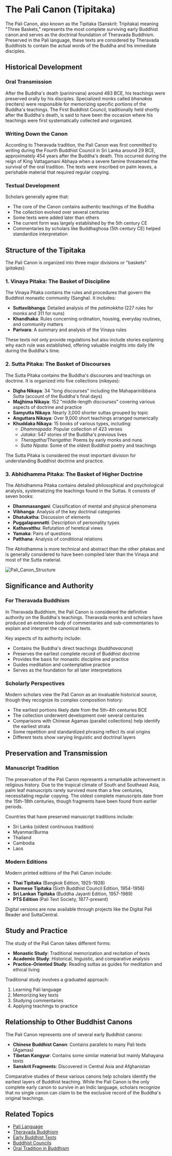 # The Pali Canon (Tipitaka)

The Pali Canon, also known as the Tipitaka (Sanskrit: Tripitaka) meaning "Three Baskets," represents the most complete surviving early Buddhist canon and serves as the doctrinal foundation of Theravada Buddhism. Preserved in the Pali language, these texts are considered by Theravada Buddhists to contain the actual words of the Buddha and his immediate disciples.

## Historical Development

### Oral Transmission

After the Buddha's death (parinirvana) around 483 BCE, his teachings were preserved orally by his disciples. Specialized monks called *bhanakas* (reciters) were responsible for memorizing specific portions of the Buddha's teachings. The First Buddhist Council, traditionally held shortly after the Buddha's death, is said to have been the occasion where his teachings were first systematically collected and organized.

### Writing Down the Canon

According to Theravada tradition, the Pali Canon was first committed to writing during the Fourth Buddhist Council in Sri Lanka around 29 BCE, approximately 454 years after the Buddha's death. This occurred during the reign of King Vattagamani Abhaya when a severe famine threatened the survival of the oral tradition. The texts were inscribed on palm leaves, a perishable material that required regular copying.

### Textual Development

Scholars generally agree that:
- The core of the Canon contains authentic teachings of the Buddha
- The collection evolved over several centuries
- Some texts were added later than others
- The current form was largely established by the 5th century CE
- Commentaries by scholars like Buddhaghosa (5th century CE) helped standardize interpretation

## Structure of the Tipitaka

The Pali Canon is organized into three major divisions or "baskets" (*pitakas*):

### 1. Vinaya Pitaka: The Basket of Discipline

The Vinaya Pitaka contains the rules and procedures that govern the Buddhist monastic community (Sangha). It includes:

- **Suttavibhanga**: Detailed analysis of the *patimokkha* (227 rules for monks and 311 for nuns)
- **Khandhaka**: Rules concerning ordination, housing, everyday routines, and community matters
- **Parivara**: A summary and analysis of the Vinaya rules

These texts not only provide regulations but also include stories explaining why each rule was established, offering valuable insights into daily life during the Buddha's time.

### 2. Sutta Pitaka: The Basket of Discourses

The Sutta Pitaka contains the Buddha's discourses and teachings on doctrine. It is organized into five collections (*nikayas*):

- **Digha Nikaya**: 34 "long discourses" including the Mahaparinibbana Sutta (account of the Buddha's final days)
- **Majjhima Nikaya**: 152 "middle-length discourses" covering various aspects of doctrine and practice
- **Samyutta Nikaya**: Nearly 3,000 shorter suttas grouped by topic
- **Anguttara Nikaya**: Over 9,000 short teachings arranged numerically
- **Khuddaka Nikaya**: 15 books of various types, including:
  - *Dhammapada*: Popular collection of 423 verses
  - *Jataka*: 547 stories of the Buddha's previous lives
  - *Theragatha/Therigatha*: Poems by early monks and nuns
  - *Sutta Nipata*: Some of the oldest Buddhist poetry and teachings

The Sutta Pitaka is considered the most important division for understanding Buddhist doctrine and practice.

### 3. Abhidhamma Pitaka: The Basket of Higher Doctrine

The Abhidhamma Pitaka contains detailed philosophical and psychological analysis, systematizing the teachings found in the Suttas. It consists of seven books:

- **Dhammasangani**: Classification of mental and physical phenomena
- **Vibhanga**: Analysis of the key doctrinal categories
- **Dhatukatha**: Discussion of elements
- **Puggalapannatti**: Description of personality types
- **Kathavatthu**: Refutation of heretical views
- **Yamaka**: Pairs of questions
- **Patthana**: Analysis of conditional relations

The Abhidhamma is more technical and abstract than the other pitakas and is generally considered to have been compiled later than the Vinaya and most of the Sutta material.

![Pali_Canon_Structure](./images/pali_canon_structure_diagram.jpg)

## Significance and Authority

### For Theravada Buddhism

In Theravada Buddhism, the Pali Canon is considered the definitive authority on the Buddha's teachings. Theravada monks and scholars have produced an extensive body of commentaries and sub-commentaries to explain and interpret the canonical texts.

Key aspects of its authority include:
- Contains the Buddha's direct teachings (*buddhavacana*)
- Preserves the earliest complete record of Buddhist doctrine
- Provides the basis for monastic discipline and practice
- Guides meditation and contemplative practice
- Serves as the foundation for all later interpretations

### Scholarly Perspectives

Modern scholars view the Pali Canon as an invaluable historical source, though they recognize its complex composition history:

- The earliest portions likely date from the 5th-4th centuries BCE
- The collection underwent development over several centuries
- Comparisons with Chinese Agamas (parallel collections) help identify the earliest strata
- Some repetition and standardized phrasing reflect its oral origins
- Different texts show varying linguistic and doctrinal layers

## Preservation and Transmission

### Manuscript Tradition

The preservation of the Pali Canon represents a remarkable achievement in religious history. Due to the tropical climate of South and Southeast Asia, palm leaf manuscripts rarely survived more than a few centuries, necessitating regular copying. The oldest complete manuscripts date from the 15th-18th centuries, though fragments have been found from earlier periods.

Countries that have preserved manuscript traditions include:
- Sri Lanka (oldest continuous tradition)
- Myanmar/Burma
- Thailand
- Cambodia
- Laos

### Modern Editions

Modern printed editions of the Pali Canon include:

- **Thai Tipitaka** (Bangkok Edition, 1925-1928)
- **Burmese Tipitaka** (Sixth Buddhist Council Edition, 1954-1956)
- **Sri Lankan Tipitaka** (Buddha Jayanti Edition, 1957-1989)
- **PTS Edition** (Pali Text Society, 1877-present)

Digital versions are now available through projects like the Digital Pali Reader and SuttaCentral.

## Study and Practice

The study of the Pali Canon takes different forms:

- **Monastic Study**: Traditional memorization and recitation of texts
- **Academic Study**: Historical, linguistic, and comparative analysis
- **Practice-Oriented Study**: Reading suttas as guides for meditation and ethical living

Traditional study involves a graduated approach:
1. Learning Pali language
2. Memorizing key texts
3. Studying commentaries
4. Applying teachings to practice

## Relationship to Other Buddhist Canons

The Pali Canon represents one of several early Buddhist canons:

- **Chinese Buddhist Canon**: Contains parallels to many Pali texts (Agamas)
- **Tibetan Kangyur**: Contains some similar material but mainly Mahayana texts
- **Sanskrit Fragments**: Discovered in Central Asia and Afghanistan

Comparative studies of these various canons help scholars identify the earliest layers of Buddhist teaching. While the Pali Canon is the only complete early canon to survive in an Indic language, scholars recognize that no single canon can claim to be the exclusive record of the Buddha's original teachings.

## Related Topics

- [Pali Language](./buddhist_languages.md#pali)
- [Theravada Buddhism](../denominations/theravada.md)
- [Early Buddhist Texts](./early_texts.md)
- [Buddhist Councils](../history/buddhist_councils.md)
- [Oral Tradition in Buddhism](./oral_tradition.md)